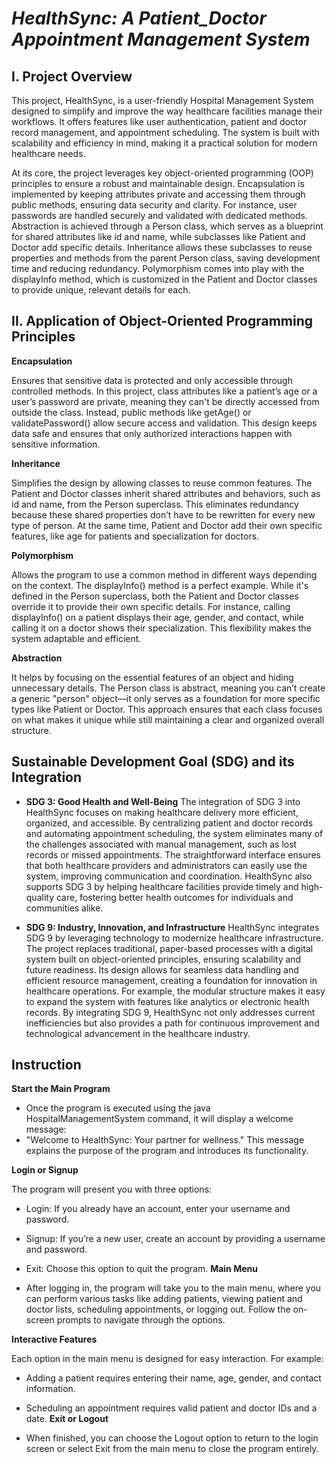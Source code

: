 # *HealthSync: A Patient_Doctor Appointment Management System*

## I. Project Overview
This project, HealthSync, is a user-friendly Hospital Management System designed to simplify and improve the way healthcare facilities manage their workflows. It offers features like user authentication, patient and doctor record management, and appointment scheduling. The system is built with scalability and efficiency in mind, making it a practical solution for modern healthcare needs.

At its core, the project leverages key object-oriented programming (OOP) principles to ensure a robust and maintainable design. Encapsulation is implemented by keeping attributes private and accessing them through public methods, ensuring data security and clarity. For instance, user passwords are handled securely and validated with dedicated methods. Abstraction is achieved through a Person class, which serves as a blueprint for shared attributes like id and name, while subclasses like Patient and Doctor add specific details. Inheritance allows these subclasses to reuse properties and methods from the parent Person class, saving development time and reducing redundancy. Polymorphism comes into play with the displayInfo method, which is customized in the Patient and Doctor classes to provide unique, relevant details for each.
## II. Application of Object-Oriented Programming Principles
**Encapsulation**

Ensures that sensitive data is protected and only accessible through controlled methods. In this project, class attributes like a patient’s age or a user’s password are private, meaning they can't be directly accessed from outside the class. Instead, public methods like getAge() or validatePassword() allow secure access and validation. This design keeps data safe and ensures that only authorized interactions happen with sensitive information.

**Inheritance**

Simplifies the design by allowing classes to reuse common features. The Patient and Doctor classes inherit shared attributes and behaviors, such as id and name, from the Person superclass. This eliminates redundancy because these shared properties don’t have to be rewritten for every new type of person. At the same time, Patient and Doctor add their own specific features, like age for patients and specialization for doctors.

**Polymorphism**

Allows the program to use a common method in different ways depending on the context. The displayInfo() method is a perfect example. While it's defined in the Person superclass, both the Patient and Doctor classes override it to provide their own specific details. For instance, calling displayInfo() on a patient displays their age, gender, and contact, while calling it on a doctor shows their specialization. This flexibility makes the system adaptable and efficient.

**Abstraction**

It helps by focusing on the essential features of an object and hiding unnecessary details. The Person class is abstract, meaning you can’t create a generic "person" object—it only serves as a foundation for more specific types like Patient or Doctor. This approach ensures that each class focuses on what makes it unique while still maintaining a clear and organized overall structure.

## Sustainable Development Goal (SDG) and its Integration

* **SDG 3: Good Health and Well-Being**
The integration of SDG 3 into HealthSync focuses on making healthcare delivery more efficient, organized, and accessible. By centralizing patient and doctor records and automating appointment scheduling, the system eliminates many of the challenges associated with manual management, such as lost records or missed appointments. The straightforward interface ensures that both healthcare providers and administrators can easily use the system, improving communication and coordination. HealthSync also supports SDG 3 by helping healthcare facilities provide timely and high-quality care, fostering better health outcomes for individuals and communities alike.

* **SDG 9: Industry, Innovation, and Infrastructure**
HealthSync integrates SDG 9 by leveraging technology to modernize healthcare infrastructure. The project replaces traditional, paper-based processes with a digital system built on object-oriented principles, ensuring scalability and future readiness. Its design allows for seamless data handling and efficient resource management, creating a foundation for innovation in healthcare operations. For example, the modular structure makes it easy to expand the system with features like analytics or electronic health records. By integrating SDG 9, HealthSync not only addresses current inefficiencies but also provides a path for continuous improvement and technological advancement in the healthcare industry.
## Instruction
**Start the Main Program**

* Once the program is executed using the java HospitalManagementSystem command, it will display a welcome message:
* "Welcome to HealthSync: Your partner for wellness." This message explains the purpose of the program and introduces its functionality.

**Login or Signup**

The program will present you with three options:

* Login: If you already have an account, enter your username and password.
* Signup: If you’re a new user, create an account by providing a username and password.
* Exit: Choose this option to quit the program.
**Main Menu**

* After logging in, the program will take you to the main menu, where you can perform various tasks like adding patients, viewing patient and doctor lists, scheduling appointments, or logging out. Follow the on-screen prompts to navigate through the options.

**Interactive Features**

Each option in the main menu is designed for easy interaction. For example:

* Adding a patient requires entering their name, age, gender, and contact information.
* Scheduling an appointment requires valid patient and doctor IDs and a date.
**Exit or Logout**

* When finished, you can choose the Logout option to return to the login screen or select Exit from the main menu to close the program entirely.